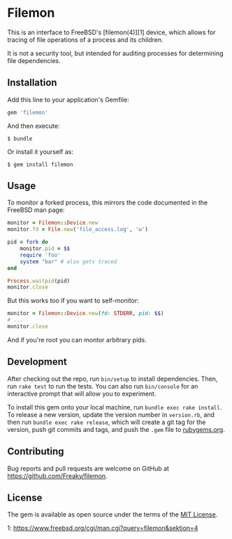 # Filemon

This is an interface to FreeBSD's [filemon(4)][1] device, which allows for tracing
of file operations of a process and its children.

It is not a security tool, but intended for auditing processes for determining
file dependencies.

## Installation

Add this line to your application's Gemfile:

```ruby
gem 'filemon'
```

And then execute:

    $ bundle

Or install it yourself as:

    $ gem install filemon

## Usage

To monitor a forked process, this mirrors the code documented in the FreeBSD man page:

```ruby
monitor = Filemon::Device.new
monitor.fd = File.new('file_access.log', 'w')

pid = fork do
	monitor.pid = $$
	require 'foo'
	system "bar" # also gets traced
end

Process.waitpid(pid)
monitor.close
```

But this works too if you want to self-monitor:

```ruby
monitor = Filemon::Device.new(fd: STDERR, pid: $$)
# ...
monitor.close
```

And if you're root you can montor arbitrary pids.

## Development

After checking out the repo, run `bin/setup` to install dependencies. Then, run `rake test` to run the tests. You can also run `bin/console` for an interactive prompt that will allow you to experiment.

To install this gem onto your local machine, run `bundle exec rake install`. To release a new version, update the version number in `version.rb`, and then run `bundle exec rake release`, which will create a git tag for the version, push git commits and tags, and push the `.gem` file to [rubygems.org](https://rubygems.org).

## Contributing

Bug reports and pull requests are welcome on GitHub at https://github.com/Freaky/filemon.

## License

The gem is available as open source under the terms of the [MIT License](http://opensource.org/licenses/MIT).

1: https://www.freebsd.org/cgi/man.cgi?query=filemon&sektion=4

